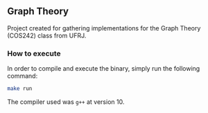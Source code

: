 ## Graph Theory

Project created for gathering implementations for the Graph Theory (COS242) class from UFRJ.

### How to execute

In order to compile and execute the binary, simply run the following command:
```bash
make run
```

The compiler used was `g++` at version 10.